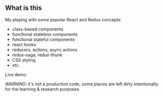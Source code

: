 ## What is this

My playing with some popular React and Redux concepts:

- class-based components 
- functional stateless components
- functional stateful components
- react hooks
- reducers, actions, async actions
- redux-saga, redux-thunk
- CSS styling 
- etc. 

Live demo:


*WARNING:* it's not a production code, some places are left dirty intentionally for the learning
 & research purposes.


